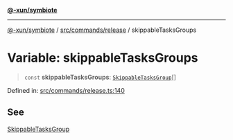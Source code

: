 [**@-xun/symbiote**](../../../../README.md)

***

[@-xun/symbiote](../../../../README.md) / [src/commands/release](../README.md) / skippableTasksGroups

# Variable: skippableTasksGroups

> `const` **skippableTasksGroups**: [`SkippableTasksGroup`](../enumerations/SkippableTasksGroup.md)[]

Defined in: [src/commands/release.ts:140](https://github.com/Xunnamius/symbiote/blob/38551ad9267f0803213908dddfaadca3c136fc01/src/commands/release.ts#L140)

## See

[SkippableTasksGroup](../enumerations/SkippableTasksGroup.md)
